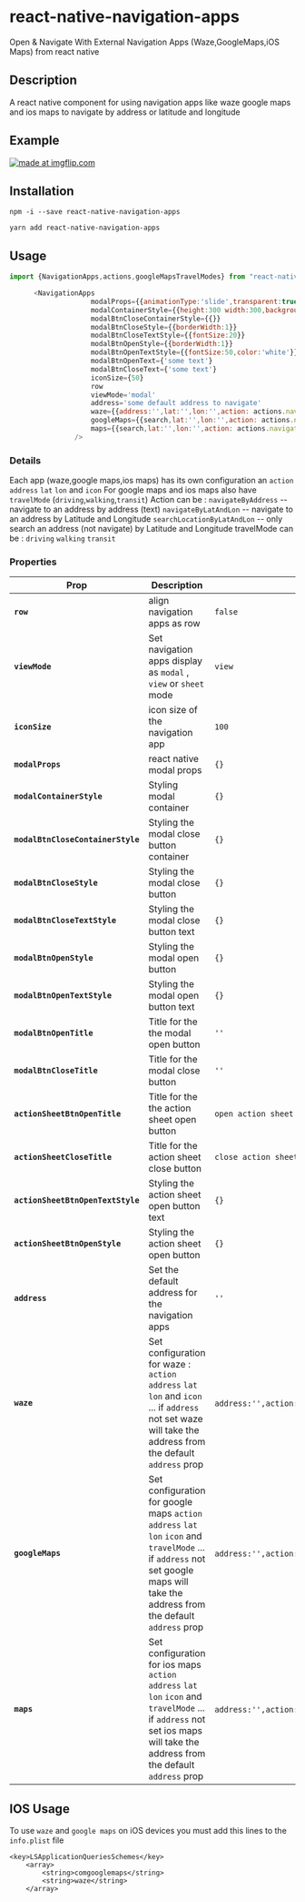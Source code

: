 # react-native-navigation-apps

Open & Navigate With External Navigation Apps (Waze,GoogleMaps,iOS Maps) from react native

## Description
A react native component for using navigation apps like waze google maps and ios maps 
to navigate by address or latitude and longitude 

## Example

<a href="https://imgflip.com/gif/2byelf"><img src="https://i.imgflip.com/2byelf.gif" title="made at imgflip.com"/></a>

## Installation

```
npm -i --save react-native-navigation-apps
```
```
yarn add react-native-navigation-apps
```

## Usage
```javascript
import {NavigationApps,actions,googleMapsTravelModes} from "react-native-navigation-apps";

      <NavigationApps
                    modalProps={{animationType:'slide',transparent:true}}
                    modalContainerStyle={{height:300 width:300,backgroundColor:'white',justifyContent:'center',alignItems:'center'}}
                    modalBtnCloseContainerStyle={{}}
                    modalBtnCloseStyle={{borderWidth:1}}
                    modalBtnCloseTextStyle={{fontSize:20}}
                    modalBtnOpenStyle={{borderWidth:1}}
                    modalBtnOpenTextStyle={{fontSize:50,color:'white'}}
                    modalBtnOpenText={'some text'}
                    modalBtnCloseText={'some text'}
                    iconSize={50}
                    row
                    viewMode='modal'
                    address='some default address to navigate'
                    waze={{address:'',lat:'',lon:'',action: actions.navigateByAddress}}
                    googleMaps={{search,lat:'',lon:'',action: actions.navigateByAddress,travelMode:googleMapsTravelModes.driving}}
                    maps={{search,lat:'',lon:'',action: actions.navigateByAddress,travelMode:mapsTravelModes.driving}}
                />
```


### Details
Each app (waze,google maps,ios maps) has its own configuration an `action` `address` `lat` `lon` and `icon`
For google maps and ios maps also have `travelMode` (`driving`,`walking`,`transit`)
Action can be :
`navigateByAddress` -- navigate to an address by address (text)
`navigateByLatAndLon` -- navigate to an address by Latitude and Longitude
`searchLocationByLatAndLon` -- only search an address (not navigate) by Latitude and Longitude
travelMode can be : 
`driving`
`walking`
`transit`


### Properties

| Prop                  | Description                                                                                                                                                                                                                                                                                                             | Default        |
| --------------------- | ----------------------------------------------------------------------------------------------------------------------------------------------------------------------------------------------------------------------------------------------------------------------------------------------------------------------- | -------------- |
| **`row`**                        | align navigation apps as row                                                  | `false` |
| **`viewMode`**                   | Set navigation apps display as `modal` , `view` or `sheet` mode                      | `view`  |
| **`iconSize`**                   | icon size of the navigation app                                            | `100`   |
| **`modalProps`**                 | react native modal props                                                   |  `{}`   |
| **`modalContainerStyle`**        | Styling modal container                                        |  `{}`   |
| **`modalBtnCloseContainerStyle`**| Styling the modal close button container             |  `{}`   |
| **`modalBtnCloseStyle`**         | Styling the modal close button                               |  `{}`   |
| **`modalBtnCloseTextStyle`**     | Styling the modal close button text                      |  `{}`   |
| **`modalBtnOpenStyle`**          | Styling the modal open button                                 |  `{}`   |
| **`modalBtnOpenTextStyle`**      | Styling the modal open button text                        |  `{}`   |
| **`modalBtnOpenTitle`**          | Title for the the modal open button                           |  `''`   |
| **`modalBtnCloseTitle`**         | Title for the modal close button                             |  `''`   |
| **`actionSheetBtnOpenTitle`**    | Title for the the action sheet open button                           |  `open action sheet`   |
| **`actionSheetCloseTitle`**      | Title for the action sheet close button                             |  `close action sheet`   |
| **`actionSheetBtnOpenTextStyle`**| Styling the action sheet open button text                             |  `{}`   |
| **`actionSheetBtnOpenStyle`**    | Styling the action sheet open button                                 |  `{}`   |
| **`address`**                    | Set the default address for the navigation apps                          |  `''`   |
| **`waze`**                       | Set configuration for waze : `action` `address` `lat` `lon` and `icon` ... if `address` not set waze will take the address from the default `address` prop |  `address:'',action:navigateByAddress`,`lat`:'',`lon`:''    |
| **`googleMaps`**                 |Set configuration for google maps `action` `address` `lat` `lon` `icon` and `travelMode`  ... if `address` not set google maps will take the address from the default `address` prop   | `address:'',action:navigateByAddress`,`lat`:'',`lon`:`travelMode`:'driving'|
| **`maps`**                       | Set configuration for ios maps  `action` `address` `lat` `lon` `icon` and `travelMode`  ... if `address` not set ios maps will take the address from the default `address` prop |   `address:'',action:navigateByAddress`,`lat`:'',`lon`:'',`travelMode`:'driving'   |

## IOS Usage 
To use `waze` and `google maps` on iOS devices you must add this lines to the `info.plist` file
```
<key>LSApplicationQueriesSchemes</key>
	<array>
		<string>comgooglemaps</string>
		<string>waze</string>
	</array>
```

